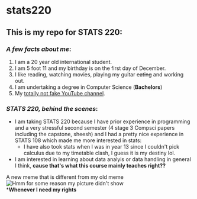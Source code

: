 # stats220

## This is my repo for STATS 220: 

### _A few facts about me_: 
1. I am a 20 year old international student.
2. I am 5 foot 11 and my birthday is on the first day of December.
3. I like reading, watching movies, playing my guitar ~~eating~~ and working out.
4. I am undertaking a degree in Computer Science (**Bachelors**)
5. My [totally not fake YouTube channel](https://www.youtube.com/watch?v=QDia3e12czc).

### _STATS 220, behind the scenes_:
* I am taking STATS 220 because I have prior experience in programming and a very stressful second semester (4 stage 3 Compsci papers including the capstone, sheesh) and I had a pretty nice experience in STATS 108 which made me more interested in stats:
  * I have also took stats when I was in year 13 since I couldn't pick calculus due to my timetable clash, I guess it is my destiny lol.
* I am interested in learning about data analyis or data handling in general I think, **cause that's what this course mainly teaches right??**

A new meme that is different from my old meme\
![Hmm for some reason my picture didn't show](https://media1.tenor.com/m/pMhSj9NfCXsAAAAd/saul-goodman-better-call-saul.gif)\
***Whenever I need my rights**
